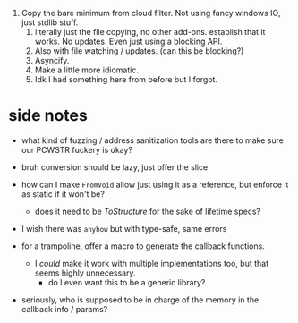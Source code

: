 1. Copy the bare minimum from cloud filter.
    Not using fancy windows IO, just stdlib stuff.
    1. literally just the file copying, no other add-ons.
       establish that it works. No updates.
       Even just using a blocking API.
    2. Also with file watching / updates. (can this be blocking?)
    3. Asyncify.
    4. Make a little more idiomatic.
    5. Idk I had something here from before but I forgot.
    

# side notes
- what kind of fuzzing / address sanitization tools are there to make sure our PCWSTR fuckery is okay?
- bruh conversion should be lazy, just offer the slice
- how can I make `FromVoid` allow just using it as a reference, but enforce it as static if it won't be?
    - does it need to be _ToStructure_ for the sake of lifetime specs?

- I wish there was `anyhow` but with type-safe, same errors

- for a trampoline, offer a macro to generate the callback functions.
  - I _could_ make it work with multiple implementations too, but that seems highly unnecessary.
    - do I even want this to be a generic library?

- seriously, who is supposed to be in charge of the memory in the callback info / params?
